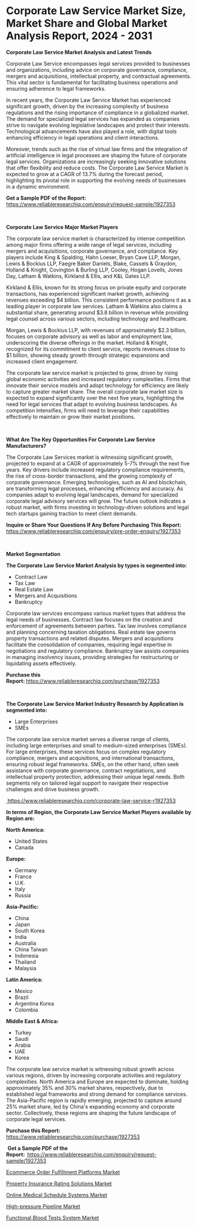 <p><h1>Corporate Law Service Market Size, Market Share and Global Market Analysis Report, 2024 - 2031</h1></p><p><strong>Corporate Law Service Market Analysis and Latest Trends</strong></p>
<p><p>Corporate Law Service encompasses legal services provided to businesses and organizations, including advice on corporate governance, compliance, mergers and acquisitions, intellectual property, and contractual agreements. This vital sector is fundamental for facilitating business operations and ensuring adherence to legal frameworks.</p><p>In recent years, the Corporate Law Service Market has experienced significant growth, driven by the increasing complexity of business regulations and the rising importance of compliance in a globalized market. The demand for specialized legal services has expanded as companies strive to navigate evolving legislative landscapes and protect their interests. Technological advancements have also played a role, with digital tools enhancing efficiency in legal operations and client interactions.</p><p>Moreover, trends such as the rise of virtual law firms and the integration of artificial intelligence in legal processes are shaping the future of corporate legal services. Organizations are increasingly seeking innovative solutions that offer flexibility and reduce costs. The Corporate Law Service Market is expected to grow at a CAGR of 13.7% during the forecast period, highlighting its pivotal role in supporting the evolving needs of businesses in a dynamic environment.</p></p>
<p><strong>Get a Sample PDF of the Report:&nbsp;</strong> <a href="https://www.reliableresearchiq.com/enquiry/request-sample/1927353?utm_campaign=1732&utm_medium=2&utm_source=Github&utm_content=ia&utm_term=25102024&utm_id=corporate-law-service">https://www.reliableresearchiq.com/enquiry/request-sample/1927353</a></p>
<p>&nbsp;</p>
<p><strong>Corporate Law Service Major Market Players</strong></p>
<p><p>The corporate law service market is characterized by intense competition among major firms offering a wide range of legal services, including mergers and acquisitions, corporate governance, and compliance. Key players include King & Spalding, Hahn Loeser, Bryan Cave LLP, Morgan, Lewis & Bockius LLP, Faegre Baker Daniels, Blake, Cassels & Graydon, Holland & Knight, Covington & Burling LLP, Cooley, Hogan Lovells, Jones Day, Latham & Watkins, Kirkland & Ellis, and K&L Gates LLP.</p><p>Kirkland & Ellis, known for its strong focus on private equity and corporate transactions, has experienced significant market growth, achieving revenues exceeding $4 billion. This consistent performance positions it as a leading player in corporate law services. Latham & Watkins also claims a substantial share, generating around $3.8 billion in revenue while providing legal counsel across various sectors, including technology and healthcare.</p><p>Morgan, Lewis & Bockius LLP, with revenues of approximately $2.3 billion, focuses on corporate advisory as well as labor and employment law, underscoring the diverse offerings in the market. Holland & Knight, recognized for its commitment to client service, reports revenues close to $1 billion, showing steady growth through strategic expansions and increased client engagement.</p><p>The corporate law service market is projected to grow, driven by rising global economic activities and increased regulatory complexities. Firms that innovate their service models and adopt technology for efficiency are likely to capture greater market share. The overall corporate law market size is expected to expand significantly over the next five years, highlighting the need for legal services that adapt to evolving business landscapes. As competition intensifies, firms will need to leverage their capabilities effectively to maintain or grow their market positions.</p></p>
<p>&nbsp;</p>
<p><strong>What Are The Key Opportunities For Corporate Law Service Manufacturers?</strong></p>
<p><p>The Corporate Law Services market is witnessing significant growth, projected to expand at a CAGR of approximately 5-7% through the next five years. Key drivers include increased regulatory compliance requirements, the rise of cross-border transactions, and the growing complexity of corporate governance. Emerging technologies, such as AI and blockchain, are transforming legal processes, enhancing efficiency and accuracy. As companies adapt to evolving legal landscapes, demand for specialized corporate legal advisory services will grow. The future outlook indicates a robust market, with firms investing in technology-driven solutions and legal tech startups gaining traction to meet client demands.</p></p>
<p><strong>Inquire or Share Your Questions If Any Before Purchasing This Report:</strong> <a href="https://www.reliableresearchiq.com/enquiry/pre-order-enquiry/1927353?utm_campaign=1732&utm_medium=2&utm_source=Github&utm_content=ia&utm_term=25102024&utm_id=corporate-law-service">https://www.reliableresearchiq.com/enquiry/pre-order-enquiry/1927353</a></p>
<p>&nbsp;</p>
<p><strong>Market Segmentation</strong></p>
<p><strong>The Corporate Law Service Market Analysis by types is segmented into:</strong></p>
<p><ul><li>Contract Law</li><li>Tax Law</li><li>Real Estate Law</li><li>Mergers and Acquisitions</li><li>Bankruptcy</li></ul></p>
<p><p>Corporate law services encompass various market types that address the legal needs of businesses. Contract law focuses on the creation and enforcement of agreements between parties. Tax law involves compliance and planning concerning taxation obligations. Real estate law governs property transactions and related disputes. Mergers and acquisitions facilitate the consolidation of companies, requiring legal expertise in negotiations and regulatory compliance. Bankruptcy law assists companies in managing insolvency issues, providing strategies for restructuring or liquidating assets effectively.</p></p>
<p><strong>Purchase this Report:&nbsp;</strong><a href="https://www.reliableresearchiq.com/purchase/1927353?utm_campaign=1732&utm_medium=2&utm_source=Github&utm_content=ia&utm_term=25102024&utm_id=corporate-law-service">https://www.reliableresearchiq.com/purchase/1927353</a></p>
<p>&nbsp;</p>
<p><strong>The Corporate Law Service Market Industry Research by Application is segmented into:</strong></p>
<p><ul><li>Large Enterprises</li><li>SMEs</li></ul></p>
<p><p>The corporate law service market serves a diverse range of clients, including large enterprises and small to medium-sized enterprises (SMEs). For large enterprises, these services focus on complex regulatory compliance, mergers and acquisitions, and international transactions, ensuring robust legal frameworks. SMEs, on the other hand, often seek assistance with corporate governance, contract negotiations, and intellectual property protection, addressing their unique legal needs. Both segments rely on tailored legal support to navigate their respective challenges and drive business growth.</p></p>
<p><a href="https://www.reliableresearchiq.com/corporate-law-service-r1927353?utm_campaign=1732&utm_medium=2&utm_source=Github&utm_content=ia&utm_term=25102024&utm_id=corporate-law-service">&nbsp;https://www.reliableresearchiq.com/corporate-law-service-r1927353</a></p>
<p><strong>In terms of Region, the Corporate Law Service Market Players available by Region are:</strong></p>
<p>
    <p> <strong> North America: </strong>
        <ul>
            <li>United States</li>
            <li>Canada</li>
        </ul>
        </p> 
    <p> <strong> Europe: </strong>
        <ul>
            <li>Germany</li>
            <li>France</li>
            <li>U.K.</li>
            <li>Italy</li>
            <li>Russia</li>
        </ul>
        </p> 
    <p> <strong> Asia-Pacific: </strong>
        <ul>
            <li>China</li>
            <li>Japan</li>
            <li>South Korea</li>
            <li>India</li>
            <li>Australia</li>
            <li>China Taiwan</li>
            <li>Indonesia</li>
            <li>Thailand</li>
            <li>Malaysia</li>
        </ul>
        </p> 
    <p> <strong> Latin America: </strong>
        <ul>
            <li>Mexico</li>
            <li>Brazil</li>
            <li>Argentina Korea</li>
            <li>Colombia</li>
        </ul>
        </p> 
    <p> <strong> Middle East & Africa: </strong>
        <ul>
            <li>Turkey</li>
            <li>Saudi</li>
            <li>Arabia</li>
            <li>UAE</li>
            <li>Korea</li>
        </ul>
    </p>
    </p>
<p><p>The corporate law service market is witnessing robust growth across various regions, driven by increasing corporate activities and regulatory complexities. North America and Europe are expected to dominate, holding approximately 35% and 30% market shares, respectively, due to established legal frameworks and strong demand for compliance services. The Asia-Pacific region is rapidly emerging, projected to capture around 25% market share, led by China's expanding economy and corporate sector. Collectively, these regions are shaping the future landscape of corporate legal services.</p></p>
<p><strong>Purchase this Report: </strong><a href="https://www.reliableresearchiq.com/purchase/1927353?utm_campaign=1732&utm_medium=2&utm_source=Github&utm_content=ia&utm_term=25102024&utm_id=corporate-law-service">https://www.reliableresearchiq.com/purchase/1927353</a></p>
<p>&nbsp;<strong>Get a Sample PDF of the Report:&nbsp;&nbsp;</strong><a href="https://www.reliableresearchiq.com/enquiry/request-sample/1927353?utm_campaign=1732&utm_medium=2&utm_source=Github&utm_content=ia&utm_term=25102024&utm_id=corporate-law-service">https://www.reliableresearchiq.com/enquiry/request-sample/1927353</a></p>
<p><strong></strong></p>
<p><p><a href="https://www.linkedin.com/pulse/evolution-ecommerce-order-fulfillment-platforms-market-glixe?utm_campaign=1732&utm_medium=2&utm_source=Github&utm_content=ia&utm_term=25102024&utm_id=corporate-law-service">Ecommerce Order Fulfillment Platforms Market</a></p><p><a href="https://www.linkedin.com/pulse/property-insurance-rating-solutions-ecosystem-mapping-lh1se?utm_campaign=1732&utm_medium=2&utm_source=Github&utm_content=ia&utm_term=25102024&utm_id=corporate-law-service">Property Insurance Rating Solutions Market</a></p><p><a href="https://www.linkedin.com/pulse/surfing-online-medical-schedule-systems-wave-riding-kbgye?utm_campaign=1732&utm_medium=2&utm_source=Github&utm_content=ia&utm_term=25102024&utm_id=corporate-law-service">Online Medical Schedule Systems Market</a></p><p><a href="https://github.com/JudyWalsh475/Market-Research-Report-List-1/blob/main/high-pressure-pipeline-market.md?utm_campaign=1732&utm_medium=2&utm_source=Github&utm_content=ia&utm_term=25102024&utm_id=corporate-law-service">High-pressure Pipeline Market</a></p><p><a href="https://www.linkedin.com/pulse/functional-blood-tests-system-market-research-report-2024-2zpse?utm_campaign=1732&utm_medium=2&utm_source=Github&utm_content=ia&utm_term=25102024&utm_id=corporate-law-service">Functional Blood Tests System Market</a></p></p>